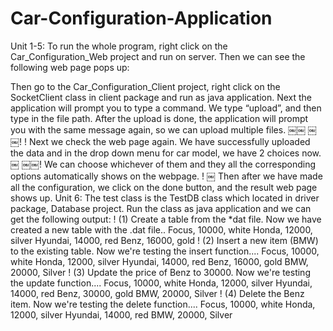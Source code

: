 Car-Configuration-Application
=============================


Unit 1-5:
To run the whole program, right click on the Car_Configuration_Web project and run on server. Then we can see the following web page pops
up:

Then go to the Car_Configuration_Client project, right click on the SocketClient class in client package and run as java application. Next the application will prompt you to type a command.
We type “upload”, and then type in the file path. After the upload is done, the application will prompt you with the same message again, so we can upload multiple files.
￼￼
￼￼!
!
Next we check the web page again. We have successfully uploaded the data and in the drop down menu for car model, we have 2 choices now.
￼
￼￼!
We can choose whichever of them and they all the corresponding options
automatically shows on the webpage.
!
￼
Then after we have made all the configuration, we click on the done
button, and the result web page shows up.
Unit 6:
The test class is the TestDB class which located in driver package, Database project. Run the class as java application and we can get the following output:
!
(1) Create a table from the *dat file.
Now we have created a new table with the .dat file..
Focus, 10000, white
Honda, 12000, silver
Hyundai, 14000, red
Benz, 16000, gold
!
(2) Insert a new item (BMW) to the existing table.
Now we're testing the insert function....
Focus, 10000, white
Honda, 12000, silver
Hyundai, 14000, red
Benz, 16000, gold
BMW, 20000, Silver
!
(3) Update the price of Benz to 30000.
Now we're testing the update function....
Focus, 10000, white
Honda, 12000, silver
Hyundai, 14000, red
Benz, 30000, gold
BMW, 20000, Silver
!
(4) Delete the Benz item.
Now we're testing the delete function....
Focus, 10000, white
Honda, 12000, silver
Hyundai, 14000, red
BMW, 20000, Silver
